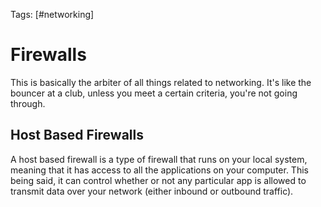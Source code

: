 Tags: [#networking]

# Firewalls

This is basically the arbiter of all things related to networking. It's like the bouncer at a club, unless you meet a certain criteria, you're not going through.

## Host Based Firewalls

A host based firewall is a type of firewall that runs on your local system, meaning that it has access to all the applications on your computer. This being said, it can control whether or not any particular app is allowed to transmit data over your network (either inbound or outbound traffic).

